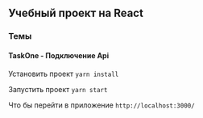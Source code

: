 ## Учебный проект на React

### Темы
#### TaskOne - Подключение Api

Установить проект
`yarn install`

Запустить проект
`yarn start`

Что бы перейти в приложение
`http://localhost:3000/`